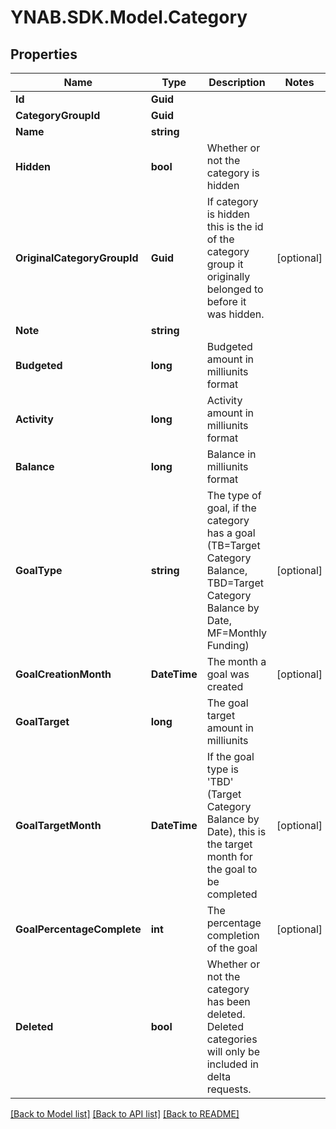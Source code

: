 # YNAB.SDK.Model.Category
## Properties

Name | Type | Description | Notes
------------ | ------------- | ------------- | -------------
**Id** | **Guid** |  | 
**CategoryGroupId** | **Guid** |  | 
**Name** | **string** |  | 
**Hidden** | **bool** | Whether or not the category is hidden | 
**OriginalCategoryGroupId** | **Guid** | If category is hidden this is the id of the category group it originally belonged to before it was hidden. | [optional] 
**Note** | **string** |  | 
**Budgeted** | **long** | Budgeted amount in milliunits format | 
**Activity** | **long** | Activity amount in milliunits format | 
**Balance** | **long** | Balance in milliunits format | 
**GoalType** | **string** | The type of goal, if the category has a goal (TB&#x3D;Target Category Balance, TBD&#x3D;Target Category Balance by Date, MF&#x3D;Monthly Funding) | [optional] 
**GoalCreationMonth** | **DateTime** | The month a goal was created | [optional] 
**GoalTarget** | **long** | The goal target amount in milliunits | 
**GoalTargetMonth** | **DateTime** | If the goal type is &#39;TBD&#39; (Target Category Balance by Date), this is the target month for the goal to be completed | [optional] 
**GoalPercentageComplete** | **int** | The percentage completion of the goal | [optional] 
**Deleted** | **bool** | Whether or not the category has been deleted.  Deleted categories will only be included in delta requests. | 

[[Back to Model list]](../README.md#documentation-for-models) [[Back to API list]](../README.md#documentation-for-api-endpoints) [[Back to README]](../README.md)

